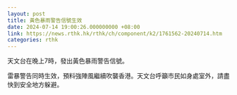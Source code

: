 ```yaml
---
layout: post
title: 黃色暴雨警告信號生效
date: 2024-07-14 19:00:26.000000000 +08:00
link: https://news.rthk.hk/rthk/ch/component/k2/1761562-20240714.htm
categories: rthk
---
```


天文台在晚上7時，發出黃色暴雨警告信號。

雷暴警告同時生效，預料強陣風繼續吹襲香港。天文台呼籲市民如身處室外，請盡快到安全地方躲避。
